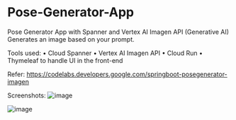 # Pose-Generator-App
Pose Generator App with Spanner and Vertex AI Imagen API (Generative AI)
Generates an image based on your prompt.

Tools used:
•	Cloud Spanner
•	Vertex AI Imagen API
•	Cloud Run
•	Thymeleaf to handle UI in the front-end

Refer: https://codelabs.developers.google.com/springboot-posegenerator-imagen

Screenshots:
![image](https://github.com/ttanshtanz/Pose-Generator-App/assets/88208439/de70e271-161a-4b2d-8f53-fe604d621dca)

![image](https://github.com/ttanshtanz/Pose-Generator-App/assets/88208439/27cea101-f8e4-4127-aad6-d02529773157)


